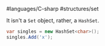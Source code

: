 #languages/C-sharp #structures/set

It isn't a `Set` object, rather, a `HashSet`.

```csharp
var singles = new HashSet<char>();
singles.Add('x');
```

